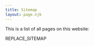 ```yaml
---
title: Sitemap
layout: page.njk
---
```


This is a list of all pages on this website:

REPLACE_SITEMAP
